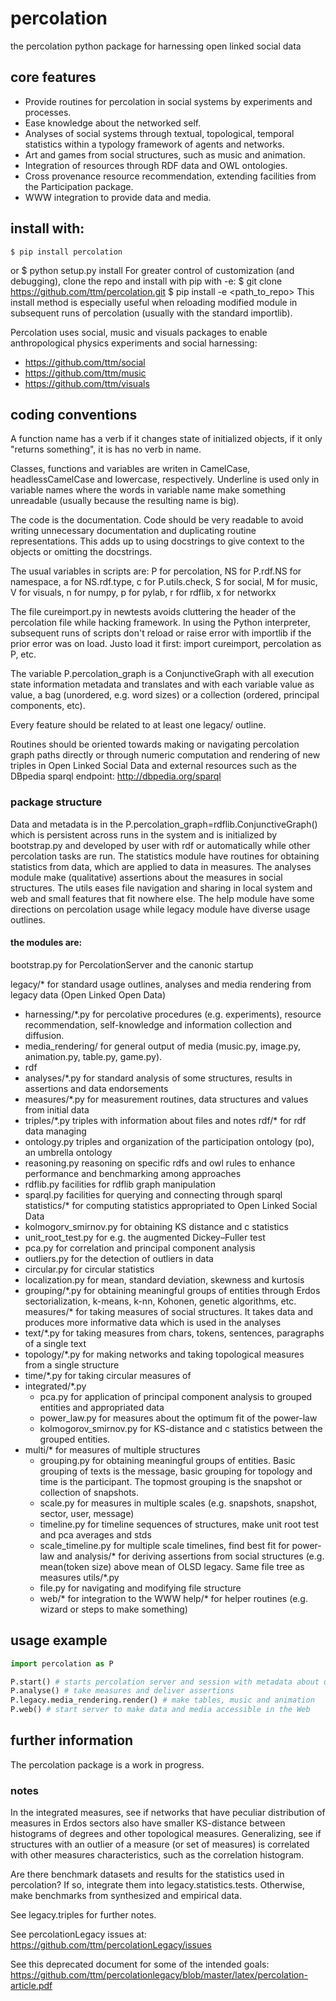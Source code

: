 # percolation
the percolation python package for harnessing open linked social data

## core features
  - Provide routines for percolation in social systems by experiments and processes.
  - Ease knowledge about the networked self.
  - Analyses of social systems through textual, topological, temporal statistics within a typology framework of agents and networks.
  - Art and games from social structures, such as music and animation.
  - Integration of resources through RDF data and OWL ontologies.
  - Cross provenance resource recommendation, extending facilities from the Participation package.
  - WWW integration to provide data and media.

## install with:
    $ pip install percolation
or
    $ python setup.py install
For greater control of customization (and debugging), clone the repo and install with pip with -e:
    $ git clone https://github.com/ttm/percolation.git
    $ pip install -e <path_to_repo>
This install method is especially useful when reloading modified module in subsequent runs of percolation
(usually with the standard importlib).

Percolation uses social, music and visuals packages to enable anthropological physics experiments and social harnessing:
- https://github.com/ttm/social
- https://github.com/ttm/music
- https://github.com/ttm/visuals


## coding conventions
A function name has a verb if it changes state of initialized objects, if it only "returns something", it is has no verb in name.

Classes, functions and variables are writen in CamelCase, headlessCamelCase and lowercase, respectively. Underline is used only in variable names where the words in variable name make something unreadable (usually because the resulting name is big).

The code is the documentation. Code should be very readable to avoid writing unnecessary documentation and duplicating routine representations. This adds up to using docstrings to give context to the objects or omitting the docstrings.

The usual variables in scripts are: P for percolation, NS for P.rdf.NS for namespace, a for NS.rdf.type, c for P.utils.check, S for social, M for music, V for visuals, n for numpy, p for pylab, r for rdflib, x for networkx

The file cureimport.py in newtests avoids cluttering the header of the percolation file while hacking framework. In using the Python interpreter, subsequent runs of scripts don't reload or raise error with importlib if the prior error was on load. Justo load it first: import cureimport, percolation as P, etc.

The variable P.percolation\_graph is a ConjunctiveGraph with all execution state information metadata and translates and with each variable value as value, a bag (unordered, e.g. word sizes) or a collection (ordered, principal components, etc).

Every feature should be related to at least one legacy/ outline.

Routines should be oriented towards making or navigating percolation graph paths directly or through numeric computation and rendering of new triples in Open Linked Social Data and external resources such as the DBpedia sparql endpoint: http://dbpedia.org/sparql

### package structure
Data and metadata is in the P.percolation\_graph=rdflib.ConjunctiveGraph()
which is persistent across runs in the system and is initialized by bootstrap.py
and developed by user with rdf or automatically while other percolation tasks are run.
The statistics module have routines for obtaining statistics from data, which are applied
to data in measures.
The analyses module make (qualitative) assertions about the measures in social structures.
The utils eases file navigation and sharing in local system and web and small features that fit nowhere else.
The help module have some directions on percolation usage while legacy module have diverse usage outlines.

#### the modules are: 
bootstrap.py for PercolationServer and the canonic startup

legacy/\* for standard usage outlines, analyses and media rendering from legacy data (Open Linked Open Data)
- harnessing/\*.py for percolative procedures (e.g. experiments), resource recommendation, self-knowledge and information collection and diffusion.
- media\_rendering/ for general output of media (music.py, image.py, animation.py, table.py, game.py).
- rdf 
- analyses/\*.py for standard analysis of some structures, results in assertions and data endorsements
- measures/\*.py for measurement routines, data structures and values from initial data
- triples/\*.py triples with information about files and notes
rdf/\* for rdf data managing
- ontology.py triples and organization of the participation ontology (po), an umbrella ontology
- reasoning.py reasoning on specific rdfs and owl rules to enhance performance and benchmarking among approaches
- rdflib.py facilities for rdflib graph manipulation
- sparql.py facilities for querying and connecting through sparql
statistics/\* for computing statistics appropriated to Open Linked Social Data
- kolmogorv\_smirnov.py for obtaining KS distance and c statistics
- unit\_root\_test.py for e.g. the augmented Dickey–Fuller test
- pca.py for correlation and principal component analysis
- outliers.py for the detection of outliers in data
- circular.py for circular statistics
- localization.py for mean, standard deviation, skewness and kurtosis
- grouping/\*.py for obtaining meaningful groups of entities through Erdos sectorialization, k-means, k-nn, Kohonen, genetic algorithms, etc.
measures/\* for taking measures of social structures. It takes data and produces more informative data which is used in the analyses
- text/\*.py for taking measures from chars, tokens, sentences, paragraphs of a single text
- topology/\*.py for making networks and taking topological measures from a single structure
- time/\*.py for taking circular measures of 
- integrated/\*.py 
  - pca.py for application of principal component analysis to grouped entities and appropriated data
  - power\_law.py for measures about the optimum fit of the power-law 
  - kolmogorov\_smirnov.py for KS-distance and c statistics between the grouped entities.
- multi/\* for measures of multiple structures
  - grouping.py for obtaining meaningful groups of entities. Basic grouping of texts is the message, basic grouping for topology and time is the participant. The topmost grouping is the snapshot or collection of snapshots.
  - scale.py for measures in multiple scales (e.g. snapshots, snapshot, sector, user, message)
  - timeline.py for timeline sequences of structures, make unit root test and pca averages and stds
  - scale\_timeline.py for multiple scale timelines, find best fit for power-law and 
analysis/\* for deriving assertions from social structures (e.g. mean(token size) above mean of OLSD legacy. Same file tree as measures
utils/\*.py
  - file.py for navigating and modifying file structure
  - web/\* for integration to the WWW
help/\* for helper routines (e.g. wizard or steps to make something)

## usage example
```python
import percolation as P

P.start() # starts percolation server and session with metadata about data
P.analyse() # take measures and deliver assertions
P.legacy.media_rendering.render() # make tables, music and animation
P.web() # start server to make data and media accessible in the Web
```

## further information
The percolation package is a work in progress.

### notes
In the integrated measures, see if networks that have peculiar distribution of measures in Erdos sectors also have smaller KS-distance between histograms of degrees and other topological measures. Generalizing, see if structures with an outlier of a measure (or set of measures) is correlated with other measures characteristics, such as the correlation histogram.

Are there benchmark datasets and results for the statistics used in percolation? If so, integrate them into legacy.statistics.tests.
Otherwise, make benchmarks from synthesized and empirical data.

See legacy.triples for further notes.

See percolationLegacy issues at: https://github.com/ttm/percolationLegacy/issues

See this deprecated document for some of the intended goals:
https://github.com/ttm/percolationlegacy/blob/master/latex/percolation-article.pdf
